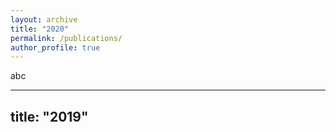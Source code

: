 ```yaml
---
layout: archive
title: "2020"
permalink: /publications/
author_profile: true
---
```




abc




---
title: "2019"
---



